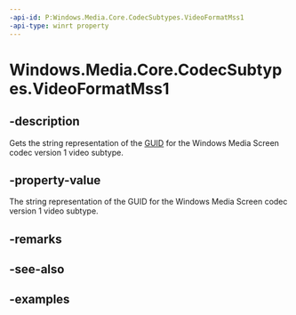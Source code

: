 ```yaml
---
-api-id: P:Windows.Media.Core.CodecSubtypes.VideoFormatMss1
-api-type: winrt property
---
```


<!-- Property syntax.
public string VideoFormatMss1 { get; }
-->

# Windows.Media.Core.CodecSubtypes.VideoFormatMss1

## -description
Gets the string representation of the [GUID](/windows/win32/api/guiddef/ns-guiddef-guid) for the Windows Media Screen codec version 1 video subtype.

## -property-value
The string representation of the GUID for the Windows Media Screen codec version 1 video subtype.

## -remarks

## -see-also

## -examples

